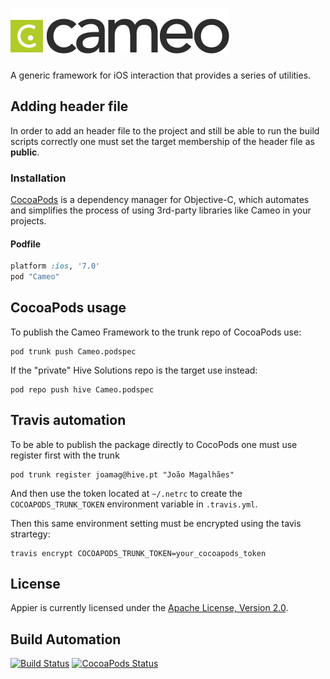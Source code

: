 # [![Cameo Framework](res/logo.png)](http://cameo.hive.pt)

A generic framework for iOS interaction that provides a series of utilities.

## Adding header file

In order to add an header file to the project and still be able to run the build
scripts correctly one must set the target membership of the header file as **public**.

### Installation

[CocoaPods](http://cocoapods.org) is a dependency manager for Objective-C, which automates and simplifies the process of using 3rd-party libraries like Cameo in your projects.

#### Podfile
 
```ruby
platform :ios, '7.0'
pod "Cameo"
```

## CocoaPods usage

To publish the Cameo Framework to the trunk repo of CocoaPods use:

    pod trunk push Cameo.podspec

If the "private" Hive Solutions repo is the target use instead:

    pod repo push hive Cameo.podspec

## Travis automation

To be able to publish the package directly to CocoPods one must use register first with the trunk

    pod trunk register joamag@hive.pt "João Magalhães"

And then use the token located at `~/.netrc` to create the `COCOAPODS_TRUNK_TOKEN` environment variable in `.travis.yml`.

Then this same environment setting must be encrypted using the tavis strartegy:

    travis encrypt COCOAPODS_TRUNK_TOKEN=your_cocoapods_token

## License

Appier is currently licensed under the [Apache License, Version 2.0](http://www.apache.org/licenses/).

## Build Automation

[![Build Status](https://app.travis-ci.com/hivesolutions/cameo.svg?branch=master)](https://travis-ci.com/github/hivesolutions/cameo)
[![CocoaPods Status](https://cocoapod-badges.herokuapp.com/v/Cameo/badge.png)](https://cocoapods.org/pods/Cameo)
